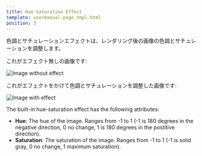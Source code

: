 ```yaml
---
title: Hue-Saturation Effect
template: usermanual-page.tmpl.html
position: 3
---
```


色調とサチュレーションエフェクトは、レンダリング後の画像の色調とサチュレーションを調整します。

これがエフェクト無しの画像です:

<img alt="Image without effect" src="/images/platform/posteffects/without_effects.png"></img>

これがエフェクトをかけて色調とサチュレーションを調整した画像です:

<img alt="Image with effect" src="/images/platform/posteffects/with_hue_saturation.png"></img>

The built-in hue-saturation effect has the following attributes:
* **Hue**: The hue of the image. Ranges from -1 to 1 (-1 is 180 degrees in the negative direction, 0 no change, 1 is 180 degrees in the postitive direction).
* **Saturation**: The saturation of the image. Ranges from -1 to 1 (-1 is solid gray, 0 no change, 1 maximum saturation).


